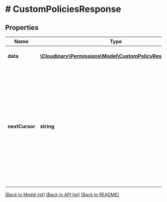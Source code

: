 # # CustomPoliciesResponse

## Properties

| Name        | Type          | Description   | Notes         |
|------------ | ------------- | ------------- | ------------- |
| **data** | [**\Cloudinary\Permissions\Model\CustomPolicyResponseData[]**](CustomPolicyResponseData.md) | An array of custom policies. | [optional] |
| **nextCursor** | **string** | When a request has more results to return, the next_cursor value is returned as part of the response. You can then specify this value as the cursor parameter of a following request. | [optional] |

[[Back to Model list]](../../README.md#models)
[[Back to API list]](../../README.md#api-endpoints)
[[Back to README]](../../README.md)
